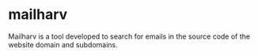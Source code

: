 # mailharv


Mailharv is a tool developed to search for emails in the source code of the website domain and subdomains.
